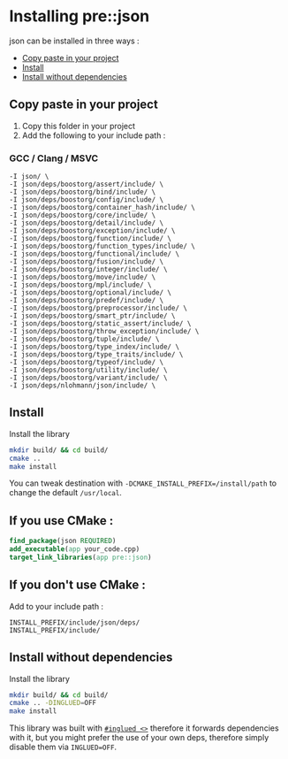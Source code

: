 
# Installing pre::json
json can be installed in three ways :

* [Copy paste in your project](#copy-paste-in-your-project)
* [Install](#install)
* [Install without dependencies](#install-without-dependencies)

## Copy paste in your project
1. Copy this folder in your project
2. Add the following to your include path :

### GCC / Clang / MSVC
```
-I json/ \
-I json/deps/boostorg/assert/include/ \
-I json/deps/boostorg/bind/include/ \
-I json/deps/boostorg/config/include/ \
-I json/deps/boostorg/container_hash/include/ \
-I json/deps/boostorg/core/include/ \
-I json/deps/boostorg/detail/include/ \
-I json/deps/boostorg/exception/include/ \
-I json/deps/boostorg/function/include/ \
-I json/deps/boostorg/function_types/include/ \
-I json/deps/boostorg/functional/include/ \
-I json/deps/boostorg/fusion/include/ \
-I json/deps/boostorg/integer/include/ \
-I json/deps/boostorg/move/include/ \
-I json/deps/boostorg/mpl/include/ \
-I json/deps/boostorg/optional/include/ \
-I json/deps/boostorg/predef/include/ \
-I json/deps/boostorg/preprocessor/include/ \
-I json/deps/boostorg/smart_ptr/include/ \
-I json/deps/boostorg/static_assert/include/ \
-I json/deps/boostorg/throw_exception/include/ \
-I json/deps/boostorg/tuple/include/ \
-I json/deps/boostorg/type_index/include/ \
-I json/deps/boostorg/type_traits/include/ \
-I json/deps/boostorg/typeof/include/ \
-I json/deps/boostorg/utility/include/ \
-I json/deps/boostorg/variant/include/ \
-I json/deps/nlohmann/json/include/ \
```

## Install
Install the library
```sh
mkdir build/ && cd build/
cmake ..
make install
```

You can tweak destination with `-DCMAKE_INSTALL_PREFIX=/install/path` to change the default `/usr/local`.

## If you use CMake :
```cmake
find_package(json REQUIRED)
add_executable(app your_code.cpp)
target_link_libraries(app pre::json)
```

## If you don't use CMake : 
Add to your include path : 
```
INSTALL_PREFIX/include/json/deps/
INSTALL_PREFIX/include/
```

## Install without dependencies
Install the library
```sh
mkdir build/ && cd build/
cmake .. -DINGLUED=OFF
make install
```

This library was built with [`#inglued <>`](https://github.com/header-only/inglued) therefore it forwards dependencies with it, but you might prefer the use of your own deps, therefore simply disable them via `INGLUED=OFF`.

